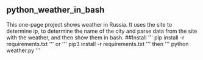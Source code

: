 ## python_weather_in_bash
This one-page project shows weather in Russia.
It uses the site to determine ip, to determine the name of the city and parse data from the site with the weather, and then show them in bash.
##Install
'''
pip install -r requirements.txt
'''
or
'''
pip3 install -r requirements.txt
'''
then
'''
python weather.py
'''
